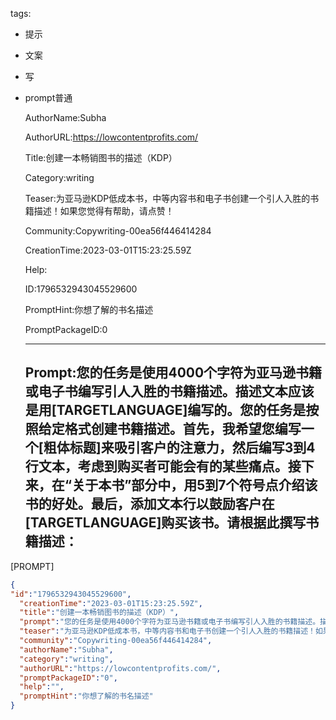   tags: 
- 提示
- 文案
- 写
- prompt普通

  AuthorName:Subha

  AuthorURL:https://lowcontentprofits.com/

  Title:创建一本畅销图书的描述（KDP）

  Category:writing

  Teaser:为亚马逊KDP低成本书，中等内容书和电子书创建一个引人入胜的书籍描述！如果您觉得有帮助，请点赞！

  Community:Copywriting-00ea56f446414284

  CreationTime:2023-03-01T15:23:25.59Z

  Help:

  ID:1796532943045529600

  PromptHint:你想了解的书名描述

  PromptPackageID:0

  ---

  ## Prompt:您的任务是使用4000个字符为亚马逊书籍或电子书编写引人入胜的书籍描述。描述文本应该是用[TARGETLANGUAGE]编写的。您的任务是按照给定格式创建书籍描述。首先，我希望您编写一个[粗体标题]来吸引客户的注意力，然后编写3到4行文本，考虑到购买者可能会有的某些痛点。接下来，在“关于本书”部分中，用5到7个符号点介绍该书的好处。最后，添加文本行以鼓励客户在[TARGETLANGUAGE]购买该书。请根据此撰写书籍描述：
[PROMPT]

  ```json
  {
  "id":"1796532943045529600",
    "creationTime":"2023-03-01T15:23:25.59Z",
    "title":"创建一本畅销图书的描述（KDP）",
    "prompt":"您的任务是使用4000个字符为亚马逊书籍或电子书编写引人入胜的书籍描述。描述文本应该是用[TARGETLANGUAGE]编写的。您的任务是按照给定格式创建书籍描述。首先，我希望您编写一个[粗体标题]来吸引客户的注意力，然后编写3到4行文本，考虑到购买者可能会有的某些痛点。接下来，在“关于本书”部分中，用5到7个符号点介绍该书的好处。最后，添加文本行以鼓励客户在[TARGETLANGUAGE]购买该书。请根据此撰写书籍描述：\n[PROMPT]",
    "teaser":"为亚马逊KDP低成本书，中等内容书和电子书创建一个引人入胜的书籍描述！如果您觉得有帮助，请点赞！",
    "community":"Copywriting-00ea56f446414284",
    "authorName":"Subha",
    "category":"writing",
    "authorURL":"https://lowcontentprofits.com/",
    "promptPackageID":"0",
    "help":"",
    "promptHint":"你想了解的书名描述"
  }
  ```
